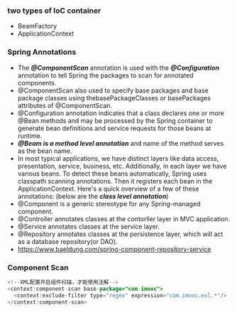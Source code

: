 ### two types of IoC container
- BeamFactory
- ApplicationContext

### Spring Annotations
- The ***@ComponentScan*** annotation is used with the ***@Configuration*** annotation to tell Spring the packages to scan for annotated components. 
- @ComponentScan also used to specify base packages and base package classes using thebasePackageClasses or basePackages attributes of @ComponentScan.
- @Configuration annotation indicates that a class declares one or more @Bean methods and may be processed by the Spring container to generate bean definitions 
  and service requests for those beans at runtime.
- ***@Beam is a method level annotation*** and name of the method serves as the bean name. 
- In most typical applications, we have distinct layers like data access, presentation, service, business, etc.
  Additionally, in each layer we have various beans. To detect these beans automatically, Spring uses classpath scanning annotations.
  Then it registers each bean in the ApplicationContext.
  Here's a quick overview of a few of these annotations: (below are the ***class level annotation***)
- @Component is a generic stereotype for any Spring-managed component.
- @Controller annotates classes at the contorller layer in MVC application.
- @Service annotates classes at the service layer.
- @Repository annotates classes at the persistence layer, which will act as a database repository(or DAO).
- https://www.baeldung.com/spring-component-repository-service

### Component Scan
```java
<!--XML配置开启组件扫描，才能使用注解-->
<context:component-scan base-package="com.imooc">
  <context:exclude-filter type="regex" expression="com.imooc.exl.*"/>
</context:component-scan>
```
